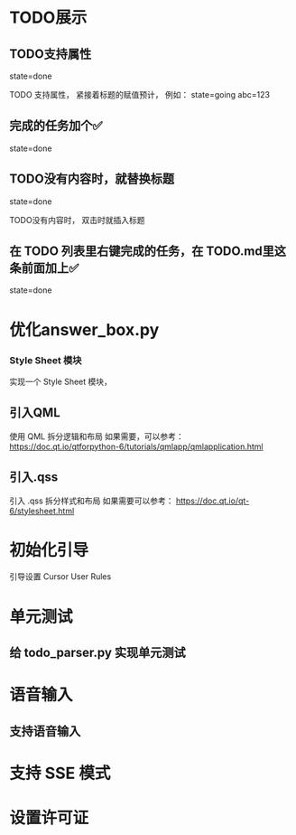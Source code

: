 # TODO展示

## TODO支持属性
state=done

TODO 支持属性， 紧接着标题的赋值预计， 例如：
state=going
abc=123

## 完成的任务加个✅
state=done

## TODO没有内容时，就替换标题
state=done

TODO没有内容时， 双击时就插入标题

## 在 TODO 列表里右键完成的任务，在 TODO.md里这条前面加上✅
state=done

# 优化answer_box.py

### Style Sheet 模块
实现一个 Style Sheet 模块，

## 引入QML
使用 QML 拆分逻辑和布局
如果需要，可以参考：
https://doc.qt.io/qtforpython-6/tutorials/qmlapp/qmlapplication.html

## 引入.qss
引入 .qss 拆分样式和布局
如果需要可以参考：
https://doc.qt.io/qt-6/stylesheet.html

# 初始化引导
引导设置 Cursor User Rules

# 单元测试

## 给 todo_parser.py 实现单元测试

# 语音输入
## 支持语音输入

# 支持 SSE 模式

# 设置许可证
